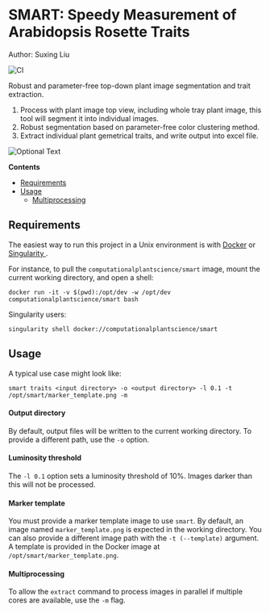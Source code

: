 # SMART: Speedy Measurement of Arabidopsis Rosette Traits

Author: Suxing Liu

![CI](https://github.com/Computational-Plant-Science/SMART/workflows/CI/badge.svg)

Robust and parameter-free top-down plant image segmentation and trait extraction.

1. Process with plant image top view, including whole tray plant image, this tool will segment it into individual images.
2. Robust segmentation based on parameter-free color clustering method.
3. Extract individual plant gemetrical traits, and write output into excel file.

![Optional Text](../master/media/image_01.png)

<!-- START doctoc generated TOC please keep comment here to allow auto update -->
<!-- DON'T EDIT THIS SECTION, INSTEAD RE-RUN doctoc TO UPDATE -->
**Contents**

- [Requirements](#requirements)
- [Usage](#usage)
  - [Multiprocessing](#multiprocessing)

<!-- END doctoc generated TOC please keep comment here to allow auto update -->

## Requirements

The easiest way to run this project in a Unix environment is with [Docker](https://www.docker.com/) or [Singularity ](https://sylabs.io/singularity/).

For instance, to pull the `computationalplantscience/smart` image, mount the current working directory, and open a shell:

`docker run -it -v $(pwd):/opt/dev -w /opt/dev computationalplantscience/smart bash`

Singularity users:

`singularity shell docker://computationalplantscience/smart`

## Usage

A typical use case might look like:

`smart traits <input directory> -o <output directory> -l 0.1 -t /opt/smart/marker_template.png -m`

#### Output directory

By default, output files will be written to the current working directory. To provide a different path, use the `-o` option.

#### Luminosity threshold

The `-l 0.1` option sets a luminosity threshold of 10%. Images darker than this will not be processed.

#### Marker template

You must provide a marker template image to use `smart`. By default, an image named `marker_template.png` is expected in the working directory. You can also provide a different image path with the `-t (--template)` argument. A template is provided in the Docker image at `/opt/smart/marker_template.png`.

#### Multiprocessing

To allow the `extract` command to process images in parallel if multiple cores are available, use the `-m` flag.
